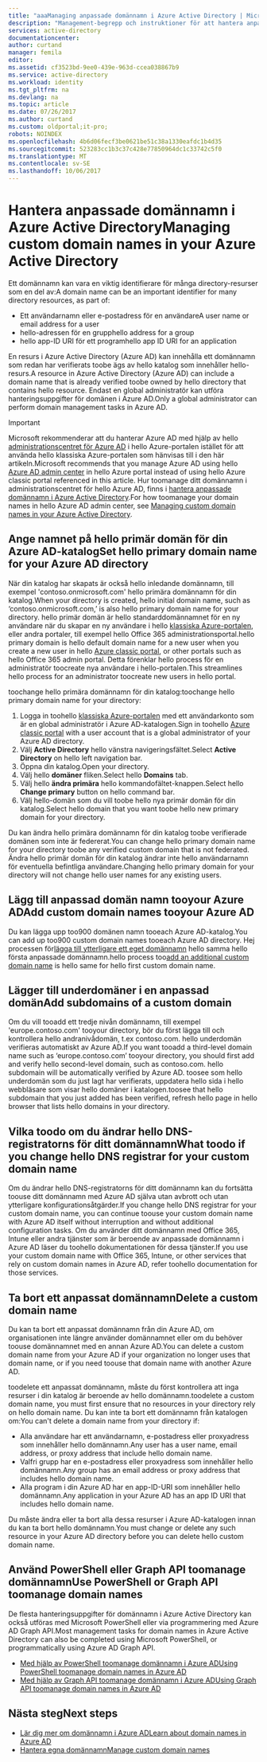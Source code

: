 ```yaml
---
title: "aaaManaging anpassade domännamn i Azure Active Directory | Microsoft Docs"
description: "Management-begrepp och instruktioner för att hantera anpassade domäner i Azure Active Directory"
services: active-directory
documentationcenter: 
author: curtand
manager: femila
editor: 
ms.assetid: cf3523bd-9ee0-439e-963d-ccea038867b9
ms.service: active-directory
ms.workload: identity
ms.tgt_pltfrm: na
ms.devlang: na
ms.topic: article
ms.date: 07/26/2017
ms.author: curtand
ms.custom: oldportal;it-pro;
robots: NOINDEX
ms.openlocfilehash: 4b6d06fecf3be0621be51c38a1330eafdc1b4d35
ms.sourcegitcommit: 523283cc1b3c37c428e77850964dc1c33742c5f0
ms.translationtype: MT
ms.contentlocale: sv-SE
ms.lasthandoff: 10/06/2017
---
```

# <a name="managing-custom-domain-names-in-your-azure-active-directory"></a><span data-ttu-id="63cd2-103">Hantera anpassade domännamn i Azure Active Directory</span><span class="sxs-lookup"><span data-stu-id="63cd2-103">Managing custom domain names in your Azure Active Directory</span></span>
<span data-ttu-id="63cd2-104">Ett domännamn kan vara en viktig identifierare för många directory-resurser som en del av:</span><span class="sxs-lookup"><span data-stu-id="63cd2-104">A domain name can be an important identifier for many directory resources, as part of:</span></span>

* <span data-ttu-id="63cd2-105">Ett användarnamn eller e-postadress för en användare</span><span class="sxs-lookup"><span data-stu-id="63cd2-105">A user name or email address for a user</span></span>
* <span data-ttu-id="63cd2-106">hello-adressen för en grupp</span><span class="sxs-lookup"><span data-stu-id="63cd2-106">hello address for a group</span></span>
* <span data-ttu-id="63cd2-107">hello app-ID URI för ett program</span><span class="sxs-lookup"><span data-stu-id="63cd2-107">hello app ID URI for an application</span></span>

<span data-ttu-id="63cd2-108">En resurs i Azure Active Directory (Azure AD) kan innehålla ett domännamn som redan har verifierats toobe ägs av hello katalog som innehåller hello-resurs.</span><span class="sxs-lookup"><span data-stu-id="63cd2-108">A resource in Azure Active Directory (Azure AD) can include a domain name that is already verified toobe owned by hello directory that contains hello resource.</span></span> <span data-ttu-id="63cd2-109">Endast en global administratör kan utföra hanteringsuppgifter för domänen i Azure AD.</span><span class="sxs-lookup"><span data-stu-id="63cd2-109">Only a global administrator can perform domain management tasks in Azure AD.</span></span>

> [!IMPORTANT]
> <span data-ttu-id="63cd2-110">Microsoft rekommenderar att du hanterar Azure AD med hjälp av hello [administrationscentret för Azure AD](https://aad.portal.azure.com) i hello Azure-portalen istället för att använda hello klassiska Azure-portalen som hänvisas till i den här artikeln.</span><span class="sxs-lookup"><span data-stu-id="63cd2-110">Microsoft recommends that you manage Azure AD using hello [Azure AD admin center](https://aad.portal.azure.com) in hello Azure portal instead of using hello Azure classic portal referenced in this article.</span></span> <span data-ttu-id="63cd2-111">Hur toomanage ditt domännamn i administrationscentret för hello Azure AD, finns i [hantera anpassade domännamn i Azure Active Directory](active-directory-domains-manage-azure-portal.md).</span><span class="sxs-lookup"><span data-stu-id="63cd2-111">For how toomanage your domain names in hello Azure AD admin center, see [Managing custom domain names in your Azure Active Directory](active-directory-domains-manage-azure-portal.md).</span></span>

## <a name="set-hello-primary-domain-name-for-your-azure-ad-directory"></a><span data-ttu-id="63cd2-112">Ange namnet på hello primär domän för din Azure AD-katalog</span><span class="sxs-lookup"><span data-stu-id="63cd2-112">Set hello primary domain name for your Azure AD directory</span></span>
<span data-ttu-id="63cd2-113">När din katalog har skapats är också hello inledande domännamn, till exempel 'contoso.onmicrosoft.com' hello primära domännamn för din katalog.</span><span class="sxs-lookup"><span data-stu-id="63cd2-113">When your directory is created, hello initial domain name, such as ‘contoso.onmicrosoft.com,’ is also hello primary domain name for your directory.</span></span> <span data-ttu-id="63cd2-114">hello primär domän är hello standarddomännamnet för en ny användare när du skapar en ny användare i hello [klassiska Azure-portalen](https://manage.windowsazure.com/), eller andra portaler, till exempel hello Office 365 administrationsportal.</span><span class="sxs-lookup"><span data-stu-id="63cd2-114">hello primary domain is hello default domain name for a new user when you create a new user in hello [Azure classic portal](https://manage.windowsazure.com/), or other portals such as hello Office 365 admin portal.</span></span> <span data-ttu-id="63cd2-115">Detta förenklar hello process för en administratör toocreate nya användare i hello-portalen.</span><span class="sxs-lookup"><span data-stu-id="63cd2-115">This streamlines hello process for an administrator toocreate new users in hello portal.</span></span>

<span data-ttu-id="63cd2-116">toochange hello primära domännamn för din katalog:</span><span class="sxs-lookup"><span data-stu-id="63cd2-116">toochange hello primary domain name for your directory:</span></span>

1. <span data-ttu-id="63cd2-117">Logga in toohello [klassiska Azure-portalen](https://manage.windowsazure.com/) med ett användarkonto som är en global administratör i Azure AD-katalogen.</span><span class="sxs-lookup"><span data-stu-id="63cd2-117">Sign in toohello [Azure classic portal](https://manage.windowsazure.com/) with a user account that is a global administrator of your Azure AD directory.</span></span>
2. <span data-ttu-id="63cd2-118">Välj **Active Directory** hello vänstra navigeringsfältet.</span><span class="sxs-lookup"><span data-stu-id="63cd2-118">Select **Active Directory** on hello left navigation bar.</span></span>
3. <span data-ttu-id="63cd2-119">Öppna din katalog.</span><span class="sxs-lookup"><span data-stu-id="63cd2-119">Open your directory.</span></span>
4. <span data-ttu-id="63cd2-120">Välj hello **domäner** fliken.</span><span class="sxs-lookup"><span data-stu-id="63cd2-120">Select hello **Domains** tab.</span></span>
5. <span data-ttu-id="63cd2-121">Välj hello **ändra primära** hello kommandofältet-knappen.</span><span class="sxs-lookup"><span data-stu-id="63cd2-121">Select hello **Change primary** button on hello command bar.</span></span>
6. <span data-ttu-id="63cd2-122">Välj hello-domän som du vill toobe hello nya primär domän för din katalog.</span><span class="sxs-lookup"><span data-stu-id="63cd2-122">Select hello domain that you want toobe hello new primary domain for your directory.</span></span>

<span data-ttu-id="63cd2-123">Du kan ändra hello primära domännamn för din katalog toobe verifierade domänen som inte är federerat.</span><span class="sxs-lookup"><span data-stu-id="63cd2-123">You can change hello primary domain name for your directory toobe any verified custom domain that is not federated.</span></span> <span data-ttu-id="63cd2-124">Ändra hello primär domän för din katalog ändrar inte hello användarnamn för eventuella befintliga användare.</span><span class="sxs-lookup"><span data-stu-id="63cd2-124">Changing hello primary domain for your directory will not change hello user names for any existing users.</span></span>

## <a name="add-custom-domain-names-tooyour-azure-ad"></a><span data-ttu-id="63cd2-125">Lägg till anpassad domän namn tooyour Azure AD</span><span class="sxs-lookup"><span data-stu-id="63cd2-125">Add custom domain names tooyour Azure AD</span></span>
<span data-ttu-id="63cd2-126">Du kan lägga upp too900 domänen namn tooeach Azure AD-katalog.</span><span class="sxs-lookup"><span data-stu-id="63cd2-126">You can add up too900 custom domain names tooeach Azure AD directory.</span></span> <span data-ttu-id="63cd2-127">Hej processen för[lägga till ytterligare ett eget domännamn](active-directory-add-domain.md) hello samma hello första anpassade domännamn.</span><span class="sxs-lookup"><span data-stu-id="63cd2-127">hello process too[add an additional custom domain name](active-directory-add-domain.md) is hello same for hello first custom domain name.</span></span>

## <a name="add-subdomains-of-a-custom-domain"></a><span data-ttu-id="63cd2-128">Lägger till underdomäner i en anpassad domän</span><span class="sxs-lookup"><span data-stu-id="63cd2-128">Add subdomains of a custom domain</span></span>
<span data-ttu-id="63cd2-129">Om du vill tooadd ett tredje nivån domännamn, till exempel 'europe.contoso.com' tooyour directory, bör du först lägga till och kontrollera hello andranivådomän, t.ex contoso.com. hello underdomän verifieras automatiskt av Azure AD.</span><span class="sxs-lookup"><span data-stu-id="63cd2-129">If you want tooadd a third-level domain name such as ‘europe.contoso.com’ tooyour directory, you should first add and verify hello second-level domain, such as contoso.com. hello subdomain will be automatically verified by Azure AD.</span></span> <span data-ttu-id="63cd2-130">toosee som hello underdomän som du just lagt har verifierats, uppdatera hello sida i hello webbläsare som visar hello domäner i katalogen.</span><span class="sxs-lookup"><span data-stu-id="63cd2-130">toosee that hello subdomain that you just added has been verified, refresh hello page in hello browser that lists hello domains in your directory.</span></span>

## <a name="what-toodo-if-you-change-hello-dns-registrar-for-your-custom-domain-name"></a><span data-ttu-id="63cd2-131">Vilka toodo om du ändrar hello DNS-registratorns för ditt domännamn</span><span class="sxs-lookup"><span data-stu-id="63cd2-131">What toodo if you change hello DNS registrar for your custom domain name</span></span>
<span data-ttu-id="63cd2-132">Om du ändrar hello DNS-registratorns för ditt domännamn kan du fortsätta toouse ditt domännamn med Azure AD själva utan avbrott och utan ytterligare konfigurationsåtgärder.</span><span class="sxs-lookup"><span data-stu-id="63cd2-132">If you change hello DNS registrar for your custom domain name, you can continue toouse your custom domain name with Azure AD itself without interruption and without additional configuration tasks.</span></span> <span data-ttu-id="63cd2-133">Om du använder ditt domännamn med Office 365, Intune eller andra tjänster som är beroende av anpassade domännamn i Azure AD läser du toohello dokumentationen för dessa tjänster.</span><span class="sxs-lookup"><span data-stu-id="63cd2-133">If you use your custom domain name with Office 365, Intune, or other services that rely on custom domain names in Azure AD, refer toohello documentation for those services.</span></span>

## <a name="delete-a-custom-domain-name"></a><span data-ttu-id="63cd2-134">Ta bort ett anpassat domännamn</span><span class="sxs-lookup"><span data-stu-id="63cd2-134">Delete a custom domain name</span></span>
<span data-ttu-id="63cd2-135">Du kan ta bort ett anpassat domännamn från din Azure AD, om organisationen inte längre använder domännamnet eller om du behöver toouse domännamnet med en annan Azure AD.</span><span class="sxs-lookup"><span data-stu-id="63cd2-135">You can delete a custom domain name from your Azure AD if your organization no longer uses that domain name, or if you need toouse that domain name with another Azure AD.</span></span>

<span data-ttu-id="63cd2-136">toodelete ett anpassat domännamn, måste du först kontrollera att inga resurser i din katalog är beroende av hello domännamn.</span><span class="sxs-lookup"><span data-stu-id="63cd2-136">toodelete a custom domain name, you must first ensure that no resources in your directory rely on hello domain name.</span></span> <span data-ttu-id="63cd2-137">Du kan inte ta bort ett domännamn från katalogen om:</span><span class="sxs-lookup"><span data-stu-id="63cd2-137">You can't delete a domain name from your directory if:</span></span>

* <span data-ttu-id="63cd2-138">Alla användare har ett användarnamn, e-postadress eller proxyadress som innehåller hello domännamn.</span><span class="sxs-lookup"><span data-stu-id="63cd2-138">Any user has a user name, email address, or proxy address that include hello domain name.</span></span>
* <span data-ttu-id="63cd2-139">Valfri grupp har en e-postadress eller proxyadress som innehåller hello domännamn.</span><span class="sxs-lookup"><span data-stu-id="63cd2-139">Any group has an email address or proxy address that includes hello domain name.</span></span>
* <span data-ttu-id="63cd2-140">Alla program i din Azure AD har en app-ID-URI som innehåller hello domännamn.</span><span class="sxs-lookup"><span data-stu-id="63cd2-140">Any application in your Azure AD has an app ID URI that includes hello domain name.</span></span>

<span data-ttu-id="63cd2-141">Du måste ändra eller ta bort alla dessa resurser i Azure AD-katalogen innan du kan ta bort hello domännamn.</span><span class="sxs-lookup"><span data-stu-id="63cd2-141">You must change or delete any such resource in your Azure AD directory before you can delete hello custom domain name.</span></span>

## <a name="use-powershell-or-graph-api-toomanage-domain-names"></a><span data-ttu-id="63cd2-142">Använd PowerShell eller Graph API toomanage domännamn</span><span class="sxs-lookup"><span data-stu-id="63cd2-142">Use PowerShell or Graph API toomanage domain names</span></span>
<span data-ttu-id="63cd2-143">De flesta hanteringsuppgifter för domännamn i Azure Active Directory kan också utföras med Microsoft PowerShell eller via programmering med Azure AD Graph API.</span><span class="sxs-lookup"><span data-stu-id="63cd2-143">Most management tasks for domain names in Azure Active Directory can also be completed using Microsoft PowerShell, or programmatically using Azure AD Graph API.</span></span>

* [<span data-ttu-id="63cd2-144">Med hjälp av PowerShell toomanage domännamn i Azure AD</span><span class="sxs-lookup"><span data-stu-id="63cd2-144">Using PowerShell toomanage domain names in Azure AD</span></span>](https://msdn.microsoft.com/library/azure/e1ef403f-3347-4409-8f46-d72dafa116e0#BKMK_ManageDomains)
* [<span data-ttu-id="63cd2-145">Med hjälp av Graph API toomanage domännamn i Azure AD</span><span class="sxs-lookup"><span data-stu-id="63cd2-145">Using Graph API toomanage domain names in Azure AD</span></span>](https://msdn.microsoft.com/Library/Azure/Ad/Graph/api/domains-operations)

## <a name="next-steps"></a><span data-ttu-id="63cd2-146">Nästa steg</span><span class="sxs-lookup"><span data-stu-id="63cd2-146">Next steps</span></span>
* [<span data-ttu-id="63cd2-147">Lär dig mer om domännamn i Azure AD</span><span class="sxs-lookup"><span data-stu-id="63cd2-147">Learn about domain names in Azure AD</span></span>](active-directory-add-domain-concepts.md)
* [<span data-ttu-id="63cd2-148">Hantera egna domännamn</span><span class="sxs-lookup"><span data-stu-id="63cd2-148">Manage custom domain names</span></span>](active-directory-add-manage-domain-names.md)

